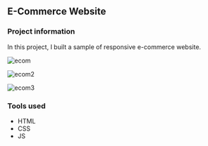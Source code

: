 ## E-Commerce Website

### Project information

In this project, I built a sample of responsive e-commerce website.

![ecom](https://user-images.githubusercontent.com/89424060/209988103-16cf85f6-e8e5-42ef-8967-72064876fdaf.png)

![ecom2](https://user-images.githubusercontent.com/89424060/209988332-1c65db2e-1be8-43b7-867b-db3b7d3e798e.png)

![ecom3](https://user-images.githubusercontent.com/89424060/209988713-a9c74967-ceb0-48a6-9183-50433d431229.png)
### Tools used

+ HTML
+ CSS
+ JS
